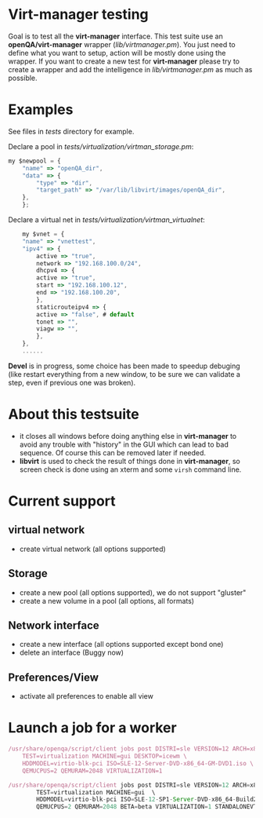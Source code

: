 # Virt-manager testing

Goal is to test all the **virt-manager** interface.
This test suite use an **openQA/virt-manager** wrapper (*lib/virtmanager.pm*).
You just need to define what you want to setup, action will be mostly done
using the wrapper. If you want to create a new test for **virt-manager** please try
to create a wrapper and add the intelligence in *lib/virtmanager.pm* as much as possible.

# Examples
See files in *tests* directory for example.

Declare a pool in *tests/virtualization/virtman_storage.pm*:
```js 
my $newpool = {
	"name" => "openQA_dir",
	"data" => {
	    "type" => "dir",
	    "target_path" => "/var/lib/libvirt/images/openQA_dir",
	},
    };
```

Declare a virtual net in *tests/virtualization/virtman_virtualnet*:
```js
    my $vnet = {
	"name" => "vnettest",
	"ipv4" => {
	    active => "true",
	    network => "192.168.100.0/24",
	    dhcpv4 => {
		active => "true",
		start => "192.168.100.12",
		end => "192.168.100.20",
	    },
	    staticrouteipv4 => {
		active => "false", # default
		tonet => "",
		viagw => "",
	    },
	},
	......
```


**Devel** is in progress, some choice has been made to speedup debuging (like restart
everything from a new window, to be sure we can validate a step, even if previous one was
broken).

# About this testsuite
* it closes all windows before doing anything else in **virt-manager**
  to avoid any trouble with "history" in the GUI which can lead to bad sequence.
  Of course this can be removed later if needed.
* **libvirt** is used to check the result of things done in **virt-manager**, so screen
  check is done using an xterm and some `virsh` command line.


# Current support
virtual network
-----------------
* create virtual network (all options supported)

Storage
-------
* create a new pool (all options supported), we do not support "gluster"
* create a new volume in a pool (all options, all formats)

Network interface
-----------------
* create a new interface (all options supported except bond one)
* delete an interface (Buggy now)

Preferences/View
----------------
* activate all preferences to enable all view 


# Launch a job for a worker

```js
/usr/share/openqa/script/client jobs post DISTRI=sle VERSION=12 ARCH=x86_64 \
	TEST=virtualization MACHINE=gui DESKTOP=icewm \
	HDDMODEL=virtio-blk-pci ISO=SLE-12-Server-DVD-x86_64-GM-DVD1.iso \
	QEMUCPUS=2 QEMURAM=2048 VIRTUALIZATION=1

/usr/share/openqa/script/client jobs post DISTRI=sle VERSION=12 ARCH=x86_64 \
        TEST=virtualization MACHINE=gui  \
        HDDMODEL=virtio-blk-pci ISO=SLE-12-SP1-Server-DVD-x86_64-Build2806-Media1.iso \
        QEMUCPUS=2 QEMURAM=2048 BETA=beta VIRTUALIZATION=1 STANDALONEVT=true

```


